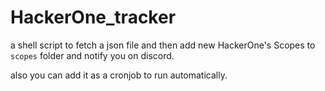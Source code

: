 # HackerOne_tracker

a shell script to fetch a json file and then add new HackerOne's Scopes to `scopes` folder and notify you on discord.

also you can add it as a cronjob to run automatically.

